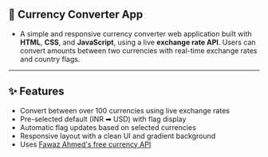 ## 💱 Currency Converter App

- A simple and responsive currency converter web application built with **HTML**, **CSS**, and **JavaScript**, using a live **exchange rate API**. Users can convert amounts between two currencies with real-time exchange rates and country flags.


---

## ✨ Features

- Convert between over 100 currencies using live exchange rates  
- Pre-selected default (INR ➡ USD) with flag display  
- Automatic flag updates based on selected currencies  
- Responsive layout with a clean UI and gradient background  
- Uses [Fawaz Ahmed's free currency API](https://github.com/fawazahmed0/currency-api)  

